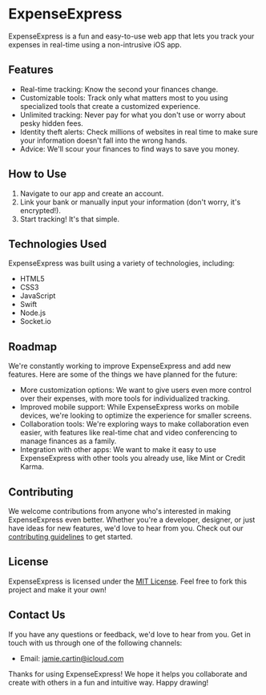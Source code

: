 # ExpenseExpress


ExpenseExpress is a fun and easy-to-use web app that lets you track your expenses in real-time using a non-intrusive iOS app. 

## Features

- Real-time tracking: Know the second your finances change.
- Customizable tools: Track only what matters most to you using specialized tools that create a customized experience.
- Unlimited tracking: Never pay for what you don't use or worry about pesky hidden fees.
- Identity theft alerts: Check millions of websites in real time to make sure your information doesn't fall into the wrong hands.
- Advice: We'll scour your finances to find ways to save you money.

## How to Use

1. Navigate to our app and create an account.
2. Link your bank or manually input your information (don't worry, it's encrypted!).
3. Start tracking! It's that simple.

## Technologies Used

ExpenseExpress was built using a variety of technologies, including:

- HTML5
- CSS3
- JavaScript
- Swift
- Node.js
- Socket.io

## Roadmap

We're constantly working to improve ExpenseExpress and add new features. Here are some of the things we have planned for the future:

- More customization options: We want to give users even more control over their expenses, with more tools for individualized tracking.
- Improved mobile support: While ExpenseExpress works on mobile devices, we're looking to optimize the experience for smaller screens.
- Collaboration tools: We're exploring ways to make collaboration even easier, with features like real-time chat and video conferencing to manage finances as a family.
- Integration with other apps: We want to make it easy to use ExpenseExpress with other tools you already use, like Mint or Credit Karma.


## Contributing

We welcome contributions from anyone who's interested in making ExpenseExpress even better. Whether you're a developer, designer, or just have ideas for new features, we'd love to hear from you. Check out our [contributing guidelines](CONTRIBUTING.md) to get started.

## License

ExpenseExpress is licensed under the [MIT License](LICENSE). Feel free to fork this project and make it your own!

## Contact Us

If you have any questions or feedback, we'd love to hear from you. Get in touch with us through one of the following channels:

- Email: jamie.cartin@icloud.com

Thanks for using ExpenseExpress! We hope it helps you collaborate and create with others in a fun and intuitive way. Happy drawing!
